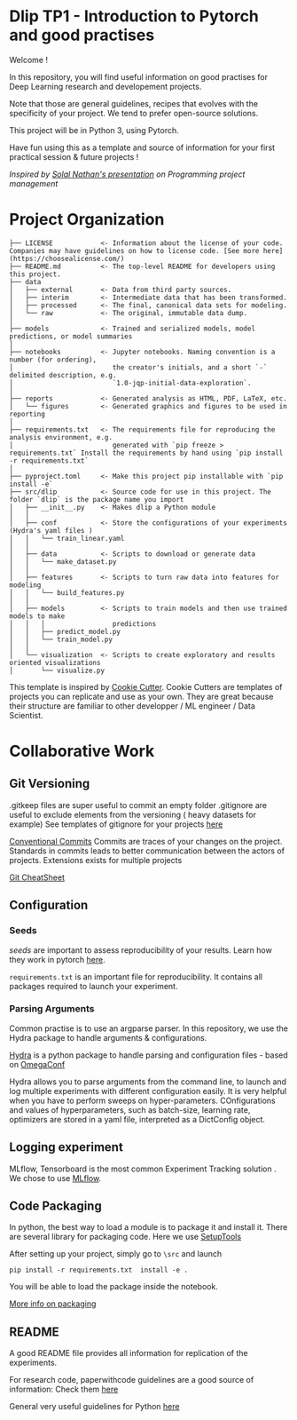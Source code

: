 # Dlip TP1 - Introduction to Pytorch and good practises
Welcome !

In this repository, you will find useful information  on good practises for Deep Learning research and developement projects.   

Note that those are general guidelines, recipes that evolves with the specificity of your project. We tend to prefer open-source solutions. 

This project will be in Python 3, using Pytorch. 

Have fun using this as a template and source of information for your first practical session & future projects !

*Inspired by [Solal Nathan's presentation](https://hebergement.universite-paris-saclay.fr/sepag/2023_05_24_Programming_Project_Management.pdf) on Programming project management*

# Project Organization



```
├── LICENSE            <- Information about the license of your code. Companies may have guidelines on how to license code. [See more here](https://choosealicense.com/)
├── README.md          <- The top-level README for developers using this project.
├── data
│   ├── external       <- Data from third party sources.
│   ├── interim        <- Intermediate data that has been transformed.
│   ├── processed      <- The final, canonical data sets for modeling.
│   └── raw            <- The original, immutable data dump.
│
├── models             <- Trained and serialized models, model predictions, or model summaries
│
├── notebooks          <- Jupyter notebooks. Naming convention is a number (for ordering),
│                         the creator's initials, and a short `-` delimited description, e.g.
│                         `1.0-jqp-initial-data-exploration`.
│
├── reports            <- Generated analysis as HTML, PDF, LaTeX, etc.
│   └── figures        <- Generated graphics and figures to be used in reporting
│ 
├── requirements.txt   <- The requirements file for reproducing the analysis environment, e.g.
│                         generated with `pip freeze > requirements.txt` Install the requirements by hand using `pip install -r requirements.txt`
│
├── pyproject.toml     <- Make this project pip installable with `pip install -e`
├── src/dlip           <- Source code for use in this project. The folder `dlip` is the package name you import
│   ├── __init__.py    <- Makes dlip a Python module
│   │
│   ├── conf           <- Store the configurations of your experiments (Hydra's yaml files )
│   │   └── train_linear.yaml
│   │
│   ├── data           <- Scripts to download or generate data
│   │   └── make_dataset.py
│   │
│   ├── features       <- Scripts to turn raw data into features for modeling
│   │   └── build_features.py
│   │
│   ├── models         <- Scripts to train models and then use trained models to make
│   │   │                 predictions
│   │   ├── predict_model.py
│   │   └── train_model.py
│   │
│   └── visualization  <- Scripts to create exploratory and results oriented visualizations
│       └── visualize.py

```


This template is inspired by [Cookie Cutter](https://drivendata.github.io/cookiecutter-data-science/). Cookie Cutters  are templates of projects you can replicate and use as your own. They are great because their structure are familiar to other developper / ML engineer / Data Scientist. 

# Collaborative Work 

## Git Versioning

.gitkeep files are super useful to commit an empty folder
.gitignore are useful to exclude elements from the versioning ( heavy datasets for example) See templates of gitignore for your projects [here](https://github.com/github/gitignore)

[Conventional Commits](https://www.conventionalcommits.org/en/v1.0.0/) Commits are traces of your changes on the project. Standards in commits leads to better communication between the actors of projects. Extensions exists for multiple projects 

[Git CheatSheet](https://training.github.com/downloads/github-git-cheat-sheet.pdf)


## Configuration


### Seeds 

*seeds* are important to assess reproducibility of your results. Learn how they work in pytorch [here](https://pytorch.org/docs/stable/notes/randomness.html).

`requirements.txt` is an important file for reproducibility. It contains all packages required to launch your experiment. 

### Parsing Arguments


Common practise is to use an argparse parser. In this repository, we use the Hydra package to handle arguments & configurations.


[Hydra](https://hydra.cc/docs/intro/) is a python package to handle parsing and configuration files 
	- based on [OmegaConf](https://github.com/omry/omegaconf)

Hydra allows you to parse arguments from the command line, to launch and log multiple experiments with different configuration easily. 
It is very helpful when you have to perform sweeps on hyper-parameters. COnfigurations and values of hyperparameters, such as batch-size, learning rate, optimizers are stored in a yaml file, interpreted as a DictConfig object. 

## Logging experiment

MLflow, Tensorboard is the most common Experiment Tracking solution .  We chose to use [MLflow](https://www.mlflow.org/).

## Code Packaging 

In python, the best way to load a module is to package it and install it.  There are several library for packaging code. Here we use [SetupTools](https://setuptools.pypa.io/en/latest/userguide/quickstart.html)



After setting up your project, simply go to `\src` and launch

```pip install -r requirements.txt  install -e . ```

You will be able to load the package inside the notebook. 

[More info on packaging](https://packaging.python.org/en/latest/)

## README

A good README file provides all information for replication of the experiments. 

For research code, paperwithcode guidelines are a good source of information:
Check them [here](https://github.com/paperswithcode/releasing-research-code/tree/master)

General very useful guidelines for Python [here](https://docs.python-guide.org/) 



